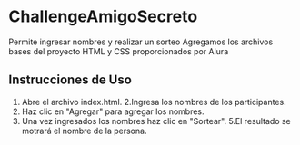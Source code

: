 # ChallengeAmigoSecreto
Permite ingresar nombres y realizar un sorteo
Agregamos los archivos bases del proyecto  HTML y CSS proporcionados por Alura 
## Instrucciones de Uso
1. Abre el archivo index.html.
2.Ingresa los nombres de los participantes.
3. Haz clic en "Agregar" para agregar los nombres.
4. Una vez ingresados los nombres haz clic en "Sortear".
5.El resultado se motrará el nombre de la persona.
